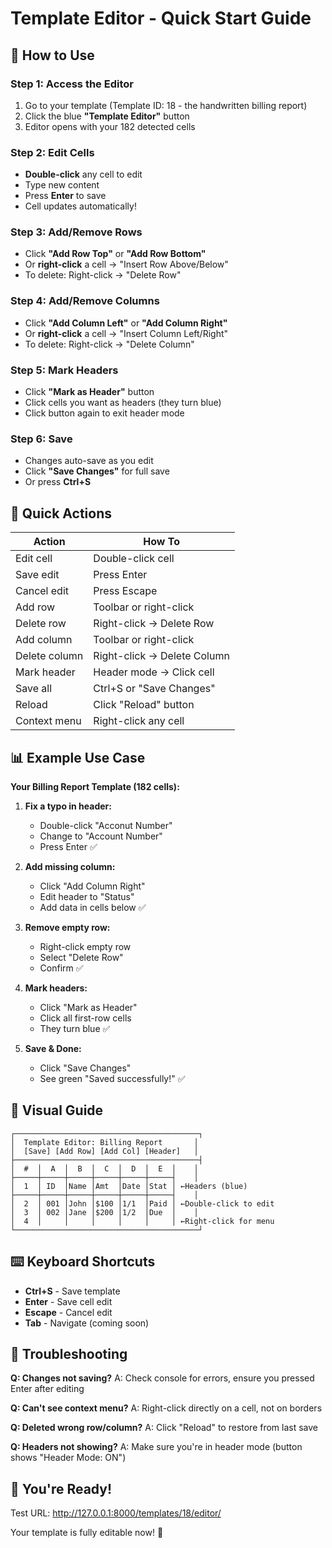 # Template Editor - Quick Start Guide

## 🚀 How to Use

### **Step 1: Access the Editor**
1. Go to your template (Template ID: 18 - the handwritten billing report)
2. Click the blue **"Template Editor"** button
3. Editor opens with your 182 detected cells

### **Step 2: Edit Cells**
- **Double-click** any cell to edit
- Type new content
- Press **Enter** to save
- Cell updates automatically!

### **Step 3: Add/Remove Rows**
- Click **"Add Row Top"** or **"Add Row Bottom"**
- Or **right-click** a cell → "Insert Row Above/Below"
- To delete: Right-click → "Delete Row"

### **Step 4: Add/Remove Columns**
- Click **"Add Column Left"** or **"Add Column Right"**
- Or **right-click** a cell → "Insert Column Left/Right"
- To delete: Right-click → "Delete Column"

### **Step 5: Mark Headers**
- Click **"Mark as Header"** button
- Click cells you want as headers (they turn blue)
- Click button again to exit header mode

### **Step 6: Save**
- Changes auto-save as you edit
- Click **"Save Changes"** for full save
- Or press **Ctrl+S**

## 🎯 Quick Actions

| Action | How To |
|--------|--------|
| Edit cell | Double-click cell |
| Save edit | Press Enter |
| Cancel edit | Press Escape |
| Add row | Toolbar or right-click |
| Delete row | Right-click → Delete Row |
| Add column | Toolbar or right-click |
| Delete column | Right-click → Delete Column |
| Mark header | Header mode → Click cell |
| Save all | Ctrl+S or "Save Changes" |
| Reload | Click "Reload" button |
| Context menu | Right-click any cell |

## 📊 Example Use Case

**Your Billing Report Template (182 cells):**

1. **Fix a typo in header:**
   - Double-click "Acconut Number" 
   - Change to "Account Number"
   - Press Enter ✅

2. **Add missing column:**
   - Click "Add Column Right"
   - Edit header to "Status"
   - Add data in cells below ✅

3. **Remove empty row:**
   - Right-click empty row
   - Select "Delete Row"
   - Confirm ✅

4. **Mark headers:**
   - Click "Mark as Header"
   - Click all first-row cells
   - They turn blue ✅

5. **Save & Done:**
   - Click "Save Changes"
   - See green "Saved successfully!" ✅

## 🎨 Visual Guide

```
┌─────────────────────────────────────────┐
│  Template Editor: Billing Report       │
│  [Save] [Add Row] [Add Col] [Header]   │
├─────────────────────────────────────────┤
│  #  │  A  │  B  │  C  │  D  │  E  │    │
├─────┼─────┼─────┼─────┼─────┼─────┤    │
│  1  │ ID  │Name │Amt  │Date │Stat │ ←Headers (blue)
├─────┼─────┼─────┼─────┼─────┼─────┤    │
│  2  │ 001 │John │$100 │1/1  │Paid │ ←Double-click to edit
│  3  │ 002 │Jane │$200 │1/2  │Due  │    │
│  4  │     │     │     │     │     │ ←Right-click for menu
└─────────────────────────────────────────┘
```

## ⌨️ Keyboard Shortcuts

- **Ctrl+S** - Save template
- **Enter** - Save cell edit
- **Escape** - Cancel edit
- **Tab** - Navigate (coming soon)

## 🔧 Troubleshooting

**Q: Changes not saving?**
A: Check console for errors, ensure you pressed Enter after editing

**Q: Can't see context menu?**
A: Right-click directly on a cell, not on borders

**Q: Deleted wrong row/column?**
A: Click "Reload" to restore from last save

**Q: Headers not showing?**
A: Make sure you're in header mode (button shows "Header Mode: ON")

## 🎉 You're Ready!

Test URL: http://127.0.0.1:8000/templates/18/editor/

Your template is fully editable now! 🚀
